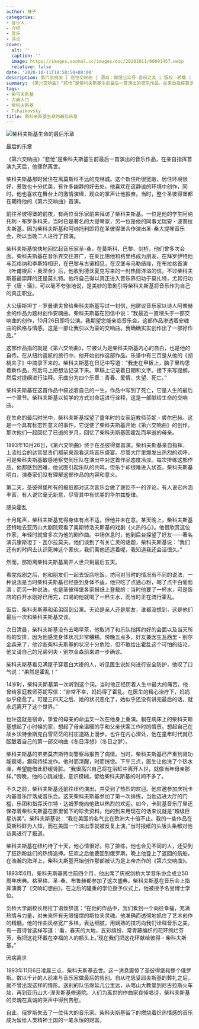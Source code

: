 ```yaml
---
author: 袜子
categories:
- 音乐人
- 介绍
- 音乐
- 评论
cover:
  alt: ''
  caption: ''
  image: https://images.soomal.cc/images/doc/20201011/00091457.webp
  relative: false
date: '2020-10-11T18:50:50+08:00'
description: 第六交响曲 | 悲怆交响曲 | 源自：微信公众号-音乐之友 | 版权：转载 |  平均/总评分：10.00/10
summary: 《第六交响曲》“悲怆”是柴科夫斯基生前最后一首演出的音乐作品，在亲自指挥首演九天后，他骤然离世。柴科夫斯基那时候住在离莫斯科不远的克林城。这个新住所很宽敞，居住环境很好，景致也十分优美，有许多幽静的好去处。他喜欢在这静谧的环境中创作……
tags:
- 柴可夫斯基
- 古典入门
- 柴科夫斯基
- Tchaikovsky
title: 柴科夫斯基生命的最后乐章
---
```


![柴科夫斯基生命的最后乐章](https://images.soomal.cc/images/doc/20201011/00091457.webp)





最后的乐章

《第六交响曲》“悲怆”是柴科夫斯基生前最后一首演出的音乐作品，在亲自指挥首演九天后，他骤然离世。

柴科夫斯基那时候住在离莫斯科不远的克林城。这个新住所很宽敞，居住环境很好，景致也十分优美，有许多幽静的好去处。他喜欢在这静谧的环境中创作，同时，他也喜欢在舞台上的激情演绎，观众的掌声让他振奋。当时，整个圣彼得堡都在期待他的《第六交响曲》首演。

前往圣彼得堡的前夜，有两位音乐家前来拜访了柴科夫斯基。一位是他的学生阿纳托利・布罗多科夫，当时已是著名的大提琴家，另一位是他的同事尤瑞安・波普拉夫斯基。因为柴科夫斯基和阿纳托利即将在圣彼得堡合作演出圣-桑大提琴音乐会，所以当晚二人进行了预演。

柴科夫斯基愉快地回忆起音乐家圣-桑，在莫斯科、巴黎、剑桥，他们曾多次会面。柴科夫斯基在音乐界交往甚广，在莱比锡他和格里格成为朋友，在拜罗伊特他与瓦格纳和李斯特相识，在巴黎与古诺相见，在汉堡与马勒结缘，在布拉格首演《叶甫根尼・奥涅金》后，他收到德沃夏克写来的一封热情洋溢的信。不过柴科夫斯基最崇拜的还是莫扎特。他将自己得以真正进入音乐界归功于莫扎特，尤其归功于《唐・璜》，可以毫不夸张地说，是美妙的歌剧引导柴科夫斯基将音乐作为自己的真正职业。

大公康斯坦丁・罗曼诺夫曾给柴科夫斯基写过一封信，他建议音乐家以诗人阿普赫金的作品为题材创作安魂曲。柴科夫斯基在回信中说：”我最近一直埋头于一部交响曲的创作，10月26日即将公演。我期望您能亲临音乐会。这部作品渗透着安魂曲的风格与情感。这是一部让我引以为豪的交响曲。我确确实实创作出了一部好作品。”

这部作品指的就是《第六交响曲》，它被认为是柴科夫斯基内心的自白，也是他的自传。在从纽约返航的旅行中，他开始创作这部作品。乐谱中有三页是从他的《胡桃夹子》中摘录下来的。柴科夫斯基在日记中写道：“我走在甲板上，脑子里构思着新作品，然后马上把想法记录下来。草稿上记录着日期和文字。接下来写提纲，然后对提纲进行注释。乐曲分为四个乐章：青春、爱情、失望、死亡。”

柴科夫斯基在这首作品中叙述着自己的一生，作品中写到了死亡，它是人生的最后一个章节。柴科夫斯基以哲学的方式对命运进行诠释，这是一部献给生命的交响曲。

在生命的最后时光中，柴科夫斯基探望了童年时的女家庭教师芬妮・裘尔巴赫。这是一个具有标志性意义的事件。它促使了柴科夫斯基开始《第六交响曲》的创作。那次他们一起回忆了已逝的岁月，回忆了柴科夫斯基因霍乱而早逝的母亲。

1893年10月26日，《第六交响曲》终于在圣彼得堡首演。柴科夫斯基亲自指挥，上流社会的达官显贵们都前来观看这场音乐盛宴。尽管大厅里爆发出热烈的欢呼，可是柴科夫斯基敏感地察觉到乐队在演出中对这首作品态度冷淡。每次排练这部作品，他都感到困难，他试图引起乐队的共鸣，但乐手却很难进入状态。柴科夫斯基明白，演奏家们没有理解这部作品的内容和意义。
 
第二天，圣彼得堡所有的报纸都对这次音乐会做了褒贬不一的评论。有人说它内涵丰富，有人说它毫无新意，尽管其中有优美的华尔兹旋律。

感染霍乱

十月尾声，柴科夫斯基觉得身体有点不适，但他并未在意。某天晚上，柴科夫斯基还特地去亚历山大剧院观看了奥斯特洛夫斯基的戏剧《火热的心》。他很欣赏这位作家，年轻时就曾多次为他的剧作曲。中场休息时，他到后台探望了好友――著名演员康斯坦丁・瓦尔拉莫夫。他们谈到了有关亡灵的话题，柴科夫斯基说：“我们还有的时间去认识死神这个家伙，我们离他还远着呢，我知道我还会活很久。”

然而，那距离柴科夫斯基离开人世只剩最后五天。

看完戏剧之后，他和朋友们一起去饭店吃饭。坊间对当时的情况有不同的说法，一种说法是当时柴科夫斯基已经感到身体不适，他只吃了点通心粉，喝了点干白葡萄酒；而另一种说法，也是圣彼得堡各家报纸上登载的：当时他要了一杯水，可是饭店的白开水刚好已用完，口渴的他就喝了一杯生水，而当时正在流行霍乱。

饭后，柴科夫斯基和弟弟回到公寓。无论是亲人还是朋友，谁都没想到，这是他们最后一次和柴科夫斯基交谈。

次日清晨，柴科夫斯基没有去喝早茶，他取消了和乐队指挥约好的会面以及当天所有的安排，因为他感觉身体状况非常糟糕。傍晚五点多，好友兼医生瓦西里・别尔金森来了，他诊断柴科夫斯基的状况十分危险，但不敢给出霍乱这个可怕的结论，他又请自己的兄弟列夫・别尔金森前来进一步确诊。

柴科夫斯基看见满屋子穿着白大褂的人，听见医生说如何进行安全防护，他叹了口气说：“果然是霍乱！”

14岁时，柴科夫斯基第一次听到这个词，当时他正经历着人生中最大的痛苦。他曾给家庭教师芬妮写信：“非常不幸，妈妈得了霍乱。在医生的精心治疗下，妈妈似乎痊愈了。可是三四天之后，她的状况恶化了，她似乎还没有讲完最后的话，就永远离开了这个世界。”

也许这就是宿命，挚爱的母亲的命运又一次在他身上重演。躺在病床上的柴科夫斯基想起了小时候的家，想起了母亲温暖的手和父亲伏案工作时的情景。想起自己在故乡沃特金斯克白雪茫茫的村庄道路上漫步。也许在内心深处，他在童年时代就已酝酿着自己的第一部交响曲《冬日浮想》（冬日之梦）。

柴科夫斯基的弟弟莫杰斯特向警察局报告了病情。当时，柴科夫斯基已严重到肾功能衰竭，癫痫持续发作。他时而清醒，时而恍惚。下午三点，医生让他洗了个热水澡，希望能借此舒缓肾脏。“我很高兴自己将在浴缸中离开人世，就像当年母亲那样。”傍晚，他的心跳减慢，意识模糊，留给柴科夫斯基的时间不多了。

不久之前，柴科夫斯基还前往纽约演出，并受到了热烈的欢迎。他应邀参加庆祝卡内基音乐厅落成音乐会。这天柴科夫斯基参加了第一次排练，当他迈进大厅的门槛，乐团和指挥沃尔特・达姆罗施向他致以热烈的欢迎。如今，卡耐基音乐厅里还保存着柴科夫斯基在那里留下的珍贵资料。他的到来用现在的话来说就是“超级巨星访美”。柴科夫斯基说：“我在美国的名气比在欧洲大十倍不止。我的一些作品在莫斯科鲜为人知，而在美国一个演出季就被反复上演。”当时报纸的头版头条都对他访美进行了报道。

柴科夫斯基在纽约待了十天，他心情很好。除了排练，他也会见不同的人，还受到了狂热粉丝们的热情追捧。狂欢之后他要回到俄罗斯。晚上他登上了返回的航船，在浩瀚的海洋上，柴科夫斯基开始创作那部被认为是上帝杰作的《第六交响曲》。

1893年6月，柴科夫斯基离世前四个月，他出席了庆祝剑桥大学音乐协会成立50周年庆典。格里格、圣-桑、布鲁赫都参加了这次盛典。柴科夫斯基在音乐会上指挥演奏了《交响幻想曲》。在之后的隆重的学位授予仪式上，他被授予名誉博士学位。

剑桥大学副校长用拉丁语致辞道：“在他的作品中，我们看到一个向往幸福，充满热情与力量，对未来怀有无限憧憬的斯拉夫灵魂。他准确而透彻地抓住了艺术创作的精髓。他的作曲风格宽广多样，表达细腻，用娴熟的技巧向我们诠释音乐之美。有一首诗曾这样写道：‘看，春天的大地，五彩缤纷，常青藤编织的花环绚烂芬芳，我把这花环戴在幸福的人的额头上。’现在我们把这花环献给彼得・柴科夫斯基。”

因病离世

1893年11月6日凌晨三点，柴科夫斯基去世。这一消息震惊了圣彼得堡和整个俄罗斯。数以千计的人前来与音乐家做最后的告别。自从陀思妥耶夫斯基的葬礼之后，就不曾出现这样的情形。送别的队伍绵延几公里远，从喀山大教堂到尼古拉斯火车站，再到亚历山大-涅夫斯基修道院。人们为离世的作曲家哀悼唱诗，柴科夫斯基的灵魂在真诚的哭声中得到告慰。
 
自此，俄罗斯失去了一位伟大的音乐家。柴科夫斯基留下的燃烧着炽热情感的音乐成为留给人类精神王国的一笔永恒的财富。